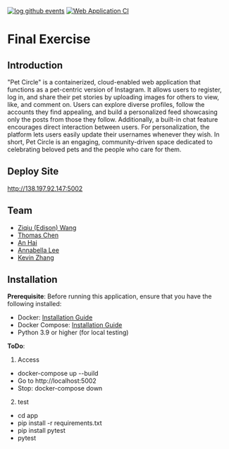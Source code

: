[![log github events](https://github.com/software-students-fall2024/5-final-this-is-se/actions/workflows/event-logger.yml/badge.svg)](https://github.com/software-students-fall2024/5-final-this-is-se/actions/workflows/event-logger.yml)
[![Web Application CI](https://github.com/software-students-fall2024/5-final-this-is-se/actions/workflows/web-app.yml/badge.svg)](https://github.com/software-students-fall2024/5-final-this-is-se/actions/workflows/web-app.yml)

# Final Exercise
## Introduction

"Pet Circle" is a containerized, cloud-enabled web application that functions as a pet-centric version of Instagram. It allows users to register, log in, and share their pet stories by uploading images for others to view, like, and comment on. Users can explore diverse profiles, follow the accounts they find appealing, and build a personalized feed showcasing only the posts from those they follow. Additionally, a built-in chat feature encourages direct interaction between users. For personalization, the platform lets users easily update their usernames whenever they wish. In short, Pet Circle is an engaging, community-driven space dedicated to celebrating beloved pets and the people who care for them.

## Deploy Site
http://138.197.92.147:5002

## Team

- [Ziqiu (Edison) Wang](https://github.com/ziqiu-wang)
- [Thomas Chen](https://github.com/ThomasChen0717)
- [An Hai](https://github.com/AnHaii)
- [Annabella Lee](https://github.com/annabellalee0113)
- [Kevin Zhang](https://github.com/yz7669)

## Installation

__Prerequisite__: 
Before running this application, ensure that you have the following installed:

- Docker: [Installation Guide](https://docs.docker.com/get-docker/)
- Docker Compose: [Installation Guide](https://docs.docker.com/compose/install/)
- Python 3.9 or higher (for local testing)

__ToDo__:

1.  Access
- docker-compose up --build
- Go to http://localhost:5002 
- Stop: docker-compose down

2. test
- cd app
- pip install -r requirements.txt
- pip install pytest
- pytest
